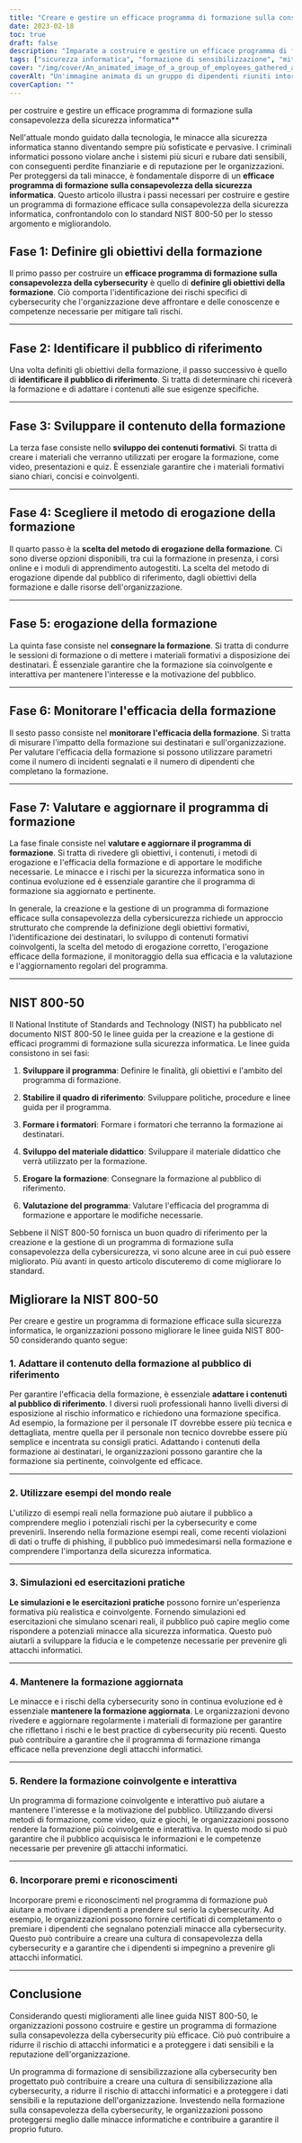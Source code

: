 ```yaml
---
title: "Creare e gestire un efficace programma di formazione sulla consapevolezza della cybersicurezza"
date: 2023-02-18
toc: true
draft: false
description: "Imparate a costruire e gestire un efficace programma di formazione sulla consapevolezza della cybersecurity che riduca il rischio di attacchi informatici e protegga i dati sensibili."
tags: ["sicurezza informatica", "formazione di sensibilizzazione", "mitigazione del rischio", "protezione dei dati", "formazione dei dipendenti", "minacce alla sicurezza informatica", "rischi di cybersicurezza", "obiettivi di formazione", "pubblico di riferimento", "erogazione della formazione", "formazione interattiva", "esempi reali", "simulazioni", "esercizi pratici", "contenuti della formazione", "NIST 800-50", "Le migliori pratiche di cybersicurezza", "cultura della cybersicurezza", "premi e riconoscimenti"]
cover: "/img/cover/An_animated_image_of_a_group_of_employees_gathered_around_a_whiteboard.png"
coverAlt: "Un'immagine animata di un gruppo di dipendenti riuniti intorno a un computer o un esperto di sicurezza che spiega i concetti di cybersecurity su una lavagna."
coverCaption: ""
---
```

 per costruire e gestire un efficace programma di formazione sulla consapevolezza della sicurezza informatica**

Nell'attuale mondo guidato dalla tecnologia, le minacce alla sicurezza informatica stanno diventando sempre più sofisticate e pervasive. I criminali informatici possono violare anche i sistemi più sicuri e rubare dati sensibili, con conseguenti perdite finanziarie e di reputazione per le organizzazioni. Per proteggersi da tali minacce, è fondamentale disporre di un **efficace programma di formazione sulla consapevolezza della sicurezza informatica**. Questo articolo illustra i passi necessari per costruire e gestire un programma di formazione efficace sulla consapevolezza della sicurezza informatica, confrontandolo con lo standard NIST 800-50 per lo stesso argomento e migliorandolo.

## Fase 1: Definire gli obiettivi della formazione

Il primo passo per costruire un **efficace programma di formazione sulla consapevolezza della cybersecurity** è quello di **definire gli obiettivi della formazione**. Ciò comporta l'identificazione dei rischi specifici di cybersecurity che l'organizzazione deve affrontare e delle conoscenze e competenze necessarie per mitigare tali rischi.

______

## Fase 2: Identificare il pubblico di riferimento

Una volta definiti gli obiettivi della formazione, il passo successivo è quello di **identificare il pubblico di riferimento**. Si tratta di determinare chi riceverà la formazione e di adattare i contenuti alle sue esigenze specifiche.

______

## Fase 3: Sviluppare il contenuto della formazione

La terza fase consiste nello **sviluppo dei contenuti formativi**. Si tratta di creare i materiali che verranno utilizzati per erogare la formazione, come video, presentazioni e quiz. È essenziale garantire che i materiali formativi siano chiari, concisi e coinvolgenti.

______

## Fase 4: Scegliere il metodo di erogazione della formazione

Il quarto passo è la **scelta del metodo di erogazione della formazione**. Ci sono diverse opzioni disponibili, tra cui la formazione in presenza, i corsi online e i moduli di apprendimento autogestiti. La scelta del metodo di erogazione dipende dal pubblico di riferimento, dagli obiettivi della formazione e dalle risorse dell'organizzazione.

______

## Fase 5: erogazione della formazione

La quinta fase consiste nel **consegnare la formazione**. Si tratta di condurre le sessioni di formazione o di mettere i materiali formativi a disposizione dei destinatari. È essenziale garantire che la formazione sia coinvolgente e interattiva per mantenere l'interesse e la motivazione del pubblico.

______

## Fase 6: Monitorare l'efficacia della formazione

Il sesto passo consiste nel **monitorare l'efficacia della formazione**. Si tratta di misurare l'impatto della formazione sui destinatari e sull'organizzazione. Per valutare l'efficacia della formazione si possono utilizzare parametri come il numero di incidenti segnalati e il numero di dipendenti che completano la formazione.

______

## Fase 7: Valutare e aggiornare il programma di formazione

La fase finale consiste nel **valutare e aggiornare il programma di formazione**. Si tratta di rivedere gli obiettivi, i contenuti, i metodi di erogazione e l'efficacia della formazione e di apportare le modifiche necessarie. Le minacce e i rischi per la sicurezza informatica sono in continua evoluzione ed è essenziale garantire che il programma di formazione sia aggiornato e pertinente.

In generale, la creazione e la gestione di un programma di formazione efficace sulla consapevolezza della cybersicurezza richiede un approccio strutturato che comprende la definizione degli obiettivi formativi, l'identificazione dei destinatari, lo sviluppo di contenuti formativi coinvolgenti, la scelta del metodo di erogazione corretto, l'erogazione efficace della formazione, il monitoraggio della sua efficacia e la valutazione e l'aggiornamento regolari del programma.

______

## NIST 800-50

Il National Institute of Standards and Technology (NIST) ha pubblicato nel documento NIST 800-50 le linee guida per la creazione e la gestione di efficaci programmi di formazione sulla sicurezza informatica. Le linee guida consistono in sei fasi:

1. **Sviluppare il programma**: Definire le finalità, gli obiettivi e l'ambito del programma di formazione.

2. **Stabilire il quadro di riferimento**: Sviluppare politiche, procedure e linee guida per il programma.

3. **Formare i formatori**: Formare i formatori che terranno la formazione ai destinatari.

4. **Sviluppo del materiale didattico**: Sviluppare il materiale didattico che verrà utilizzato per la formazione.

5. **Erogare la formazione**: Consegnare la formazione al pubblico di riferimento.

6. **Valutazione del programma**: Valutare l'efficacia del programma di formazione e apportare le modifiche necessarie.

Sebbene il NIST 800-50 fornisca un buon quadro di riferimento per la creazione e la gestione di un programma di formazione sulla consapevolezza della cybersicurezza, vi sono alcune aree in cui può essere migliorato. Più avanti in questo articolo discuteremo di come migliorare lo standard.

## Migliorare la NIST 800-50

Per creare e gestire un programma di formazione efficace sulla sicurezza informatica, le organizzazioni possono migliorare le linee guida NIST 800-50 considerando quanto segue:

### 1. Adattare il contenuto della formazione al pubblico di riferimento

Per garantire l'efficacia della formazione, è essenziale **adattare i contenuti al pubblico di riferimento**. I diversi ruoli professionali hanno livelli diversi di esposizione al rischio informatico e richiedono una formazione specifica. Ad esempio, la formazione per il personale IT dovrebbe essere più tecnica e dettagliata, mentre quella per il personale non tecnico dovrebbe essere più semplice e incentrata su consigli pratici. Adattando i contenuti della formazione ai destinatari, le organizzazioni possono garantire che la formazione sia pertinente, coinvolgente ed efficace.

______

### 2. Utilizzare esempi del mondo reale

L'utilizzo di esempi reali nella formazione può aiutare il pubblico a comprendere meglio i potenziali rischi per la cybersecurity e come prevenirli. Inserendo nella formazione esempi reali, come recenti violazioni di dati o truffe di phishing, il pubblico può immedesimarsi nella formazione e comprendere l'importanza della sicurezza informatica.

______

### 3. Simulazioni ed esercitazioni pratiche

**Le simulazioni e le esercitazioni pratiche** possono fornire un'esperienza formativa più realistica e coinvolgente. Fornendo simulazioni ed esercitazioni che simulano scenari reali, il pubblico può capire meglio come rispondere a potenziali minacce alla sicurezza informatica. Questo può aiutarli a sviluppare la fiducia e le competenze necessarie per prevenire gli attacchi informatici.

______

### 4. Mantenere la formazione aggiornata

Le minacce e i rischi della cybersecurity sono in continua evoluzione ed è essenziale **mantenere la formazione aggiornata**. Le organizzazioni devono rivedere e aggiornare regolarmente i materiali di formazione per garantire che riflettano i rischi e le best practice di cybersecurity più recenti. Questo può contribuire a garantire che il programma di formazione rimanga efficace nella prevenzione degli attacchi informatici.

______

### 5. Rendere la formazione coinvolgente e interattiva

Un programma di formazione coinvolgente e interattivo può aiutare a mantenere l'interesse e la motivazione del pubblico. Utilizzando diversi metodi di formazione, come video, quiz e giochi, le organizzazioni possono rendere la formazione più coinvolgente e interattiva. In questo modo si può garantire che il pubblico acquisisca le informazioni e le competenze necessarie per prevenire gli attacchi informatici.

______

### 6. Incorporare premi e riconoscimenti

Incorporare premi e riconoscimenti nel programma di formazione può aiutare a motivare i dipendenti a prendere sul serio la cybersecurity. Ad esempio, le organizzazioni possono fornire certificati di completamento o premiare i dipendenti che segnalano potenziali minacce alla cybersecurity. Questo può contribuire a creare una cultura di consapevolezza della cybersecurity e a garantire che i dipendenti si impegnino a prevenire gli attacchi informatici.

______

## Conclusione

Considerando questi miglioramenti alle linee guida NIST 800-50, le organizzazioni possono costruire e gestire un programma di formazione sulla consapevolezza della cybersecurity più efficace. Ciò può contribuire a ridurre il rischio di attacchi informatici e a proteggere i dati sensibili e la reputazione dell'organizzazione.

Un programma di formazione di sensibilizzazione alla cybersecurity ben progettato può contribuire a creare una cultura di sensibilizzazione alla cybersecurity, a ridurre il rischio di attacchi informatici e a proteggere i dati sensibili e la reputazione dell'organizzazione. Investendo nella formazione sulla consapevolezza della cybersecurity, le organizzazioni possono proteggersi meglio dalle minacce informatiche e contribuire a garantire il proprio futuro.
